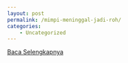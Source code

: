 ```yaml
---
layout: post
permalink: /mimpi-meninggal-jadi-roh/
categories:
    - Uncategorized
---
```


[Baca Selengkapnya](/07)